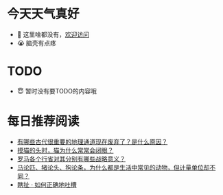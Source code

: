 # 今天天气真好
- 👋 这里啥都没有，[欢迎访问](https://zhangfeng-ola.github.io/)
- 😭 脑壳有点疼
<!---
- 👀 I’m interested in ...
- 🌱 I’m currently learning ...
- 💞️ I’m looking to collaborate on ...
- 📫 How to reach me ...
- 😇 I'm doing something ...

--->

# TODO 
- 😇 暂时没有要TODO的内容哦

<!---
zhangfeng-ola/zhangfeng-ola is a ✨ special ✨ repository because its `README.md` (this file) appears on your GitHub profile.
You can click the Preview link to take a look at your changes.
--->

# 每日推荐阅读
<!-- BLOG-POST-LIST:START -->
- [有哪些古代很重要的地理通道现在废弃了？是什么原因？](https://daily.zhihu.com/story/9762529)
- [摸猫的头时，猫为什么常常会闭眼？](https://daily.zhihu.com/story/9762520)
- [罗马各个行省对其分别有哪些战略意义？](https://daily.zhihu.com/story/9762543)
- [马论匹、猪论头、狗论条，为什么都是生活中常见的动物，但计量单位却不同？](https://daily.zhihu.com/story/9762546)
- [瞎扯 · 如何正确地吐槽](https://daily.zhihu.com/story/9762465)
<!-- BLOG-POST-LIST:END -->
